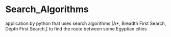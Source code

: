 # Search_Algorithms
application by python that uses search algorithms [A*,  Breadth First Search, Depth First Search,] to find the route between some Egyptian cities
